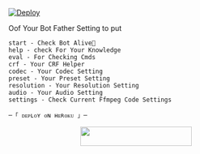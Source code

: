 

[![Deploy](https://www.herokucdn.com/deploy/button.svg)](https://heroku.com/deploy)



Oof 
Your Bot Father Setting to put
```
start - Check Bot Alive💋
help - check For Your Knowledge
eval - For Checking Cmds
crf - Your CRF Helper
codec - Your Codec Setting
preset - Your Preset Setting
resolution - Your Resolution Setting
audio - Your Audio Setting
settings - Check Current Ffmpeg Code Settings
```
    ─「 ᴅᴇᴩʟᴏʏ ᴏɴ ʜᴇʀᴏᴋᴜ 」─
</h3>

<p align="center"><a href="https://dashboard.heroku.com/new?template=https://githhttps://dashboard.heroku.com/new?template=https://github.com/Tobigod123/ikada-nunchi-dengey-"https://dashboard.heroku.com/new?template=https://githhttps://dashboard.heroku.com/new?template=https://github.com/Tobigod123/ikada-nunchi-dengey-/new?template=https://githhttps://dashboard.heroku.com/new?template=https://github.com/Tobigod123/ikada-nunchi-dengey-https://dashboard.heroku.com/new?template=https://githhttps://dashboard.heroku.com/new?templatm/Tobigod123/ikada-nunchi-dengey-https://dashboard.heroku.com/new?template=https://githhttps://dashboard.heroku.com/new?template=https://github.com/Tobigod123/ikada-nunchi-dengey-> <img src="https://img.shields.io/badge/Deploy%20On%20Heroku-black?style=for-the-badge&logo=heroku" width="220" height="38.45"/></a></p>
